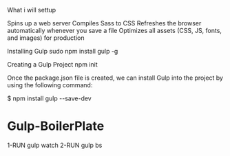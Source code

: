What i will settup

Spins up a web server
Compiles Sass to CSS
Refreshes the browser automatically whenever you save a file
Optimizes all assets (CSS, JS, fonts, and images) for production

Installing Gulp
sudo npm install gulp -g

Creating a Gulp Project
npm init

Once the package.json file is created, we can install Gulp into the project by using the following command:

$ npm install gulp --save-dev

# Gulp-BoilerPlate

1-RUN gulp watch
2-RUN gulp bs
